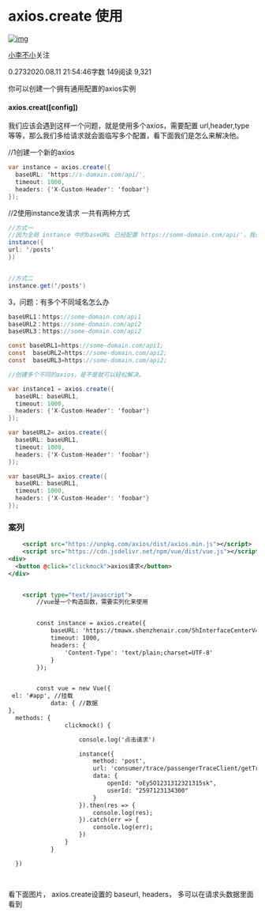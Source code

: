 # axios.create 使用

[![img](https://upload.jianshu.io/users/upload_avatars/16629650/ac28ad70-4ff4-4d19-901c-c74028ecbf9d?imageMogr2/auto-orient/strip|imageView2/1/w/96/h/96/format/webp)](https://www.jianshu.com/u/2240d4c3b29d)

[小李不小](https://www.jianshu.com/u/2240d4c3b29d)关注

0.2732020.08.11 21:54:46字数 149阅读 9,321

你可以创建一个拥有通用配置的axios实例

#### axios.creat([config])

我们应该会遇到这样一个问题，就是使用多个axios，需要配置 url,header,type 等等，那么我们多给请求就会面临写多个配置，看下面我们是怎么来解决他。

//1创建一个新的axios



```csharp
var instance = axios.create({
  baseURL: 'https://s-domain.com/api/',
  timeout: 1000,
  headers: {'X-Custom-Header': 'foobar'}
});
```

//2使用instance发请求 一共有两种方式



```csharp
//方式一 
//因为全局 instance 中的baseURL 已经配置 https://some-domain.com/api/'，我们需要在使用的时候，写接口名字就可以了，不需要写前面域名了
instance({
url: '/posts'
})


//方式二
instance.get('/posts')
```

3，问题：有多个不同域名怎么办



```csharp
baseURL1：https://some-domain.com/api1
baseURL2：https://some-domain.com/api2
baseURL3：https://some-domain.com/api2

const baseURL1=https://some-domain.com/api1;
const  baseURL2=https://some-domain.com/api2;
const  baseURL3=https://some-domain.com/api2;

//创建多个不同的axios，是不是就可以轻松解决。

var instance1 = axios.create({
  baseURL: baseURL1,
  timeout: 1000,
  headers: {'X-Custom-Header': 'foobar'}
});

var baseURL2= axios.create({
  baseURL: baseURL1,
  timeout: 1000,
  headers: {'X-Custom-Header': 'foobar'}
});

var baseURL3= axios.create({
  baseURL: baseURL1,
  timeout: 1000,
  headers: {'X-Custom-Header': 'foobar'}
});
```

### 案列



```xml
    <script src="https://unpkg.com/axios/dist/axios.min.js"></script>
    <script src="https://cdn.jsdelivr.net/npm/vue/dist/vue.js"></script>
<div>
  <button @click="clickmock">axios请求</button>
</div>


    <script type="text/javascript">
        //vue是一个构造函数，需要实列化来使用  


        const instance = axios.create({
            baseURL: 'https://tmawx.shenzhenair.com/ShInterfaceCenterV4/travelsky/',
            timeout: 1000,
            headers: {
                'Content-Type': 'text/plain;charset=UTF-8'
            }
        });


        const vue = new Vue({
 el: '#app', //挂载 
            data: { //数据
},
  methods: {
                clickmock() {

                    console.log('点击请求')

                    instance({
                        method: 'post',
                        url: 'consumer/trace/passengerTraceClient/getTripFlight',
                        data: {
                            openId: "oEy5O1231312321315sk",
                            userId: "2597123134300"
                        }
                    }).then(res => {
                        console.log(res);
                    }).catch(err => {
                        console.log(err);
                    })
                }
            }

  })

   
```

看下面图片，
axios.create设置的
baseurl,
headers，
多可以在请求头数据里面看到